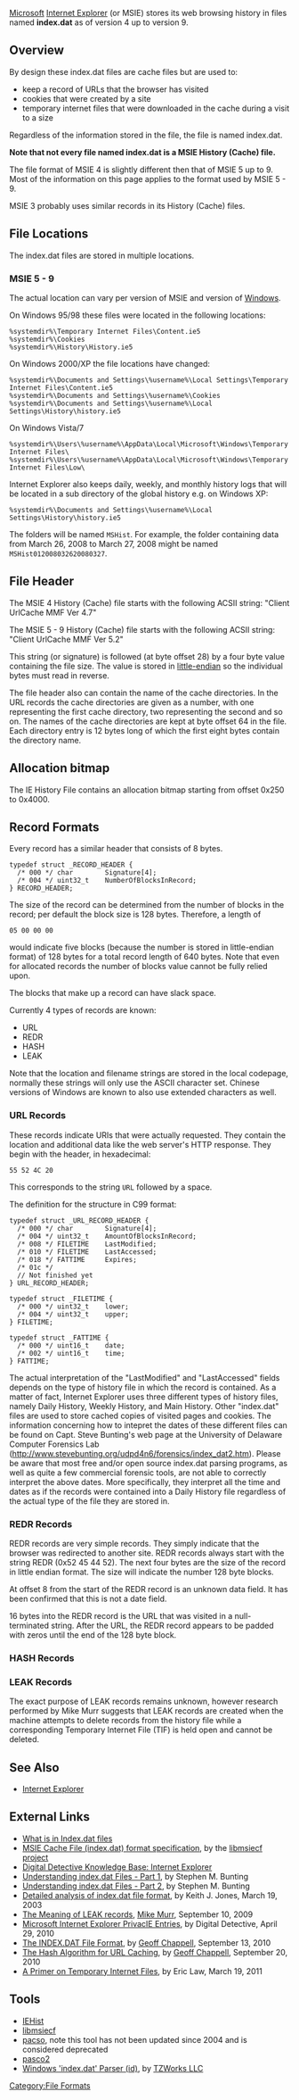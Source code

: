 [Microsoft](Microsoft "wikilink") [Internet
Explorer](Internet_Explorer "wikilink") (or MSIE) stores its web
browsing history in files named <b>index.dat</b> as of version 4 up to
version 9.

## Overview

By design these index.dat files are cache files but are used to:

- keep a record of URLs that the browser has visited
- cookies that were created by a site
- temporary internet files that were downloaded in the cache during a
  visit to a size

Regardless of the information stored in the file, the file is named
index.dat.

<b>Note that not every file named index.dat is a MSIE History (Cache)
file.</b>

The file format of MSIE 4 is slightly different then that of MSIE 5 up
to 9. Most of the information on this page applies to the format used by
MSIE 5 - 9.

MSIE 3 probably uses similar records in its History (Cache) files.

## File Locations

The index.dat files are stored in multiple locations.

### MSIE 5 - 9

The actual location can vary per version of MSIE and version of
[Windows](Windows "wikilink").

On Windows 95/98 these files were located in the following locations:

    %systemdir%\Temporary Internet Files\Content.ie5
    %systemdir%\Cookies
    %systemdir%\History\History.ie5

On Windows 2000/XP the file locations have changed:

    %systemdir%\Documents and Settings\%username%\Local Settings\Temporary Internet Files\Content.ie5
    %systemdir%\Documents and Settings\%username%\Cookies
    %systemdir%\Documents and Settings\%username%\Local Settings\History\history.ie5

On Windows Vista/7

    %systemdir%\Users\%username%\AppData\Local\Microsoft\Windows\Temporary Internet Files\
    %systemdir%\Users\%username%\AppData\Local\Microsoft\Windows\Temporary Internet Files\Low\

Internet Explorer also keeps daily, weekly, and monthly history logs
that will be located in a sub directory of the global history e.g. on
Windows XP:

    %systemdir%\Documents and Settings\%username%\Local Settings\History\history.ie5

The folders will be named
`MSHist`<two-digit number><starting four-digit year><starting two-digit month><starting two-digit day><ending four-digit year><ending two-digit month><ending two-digit day>.
For example, the folder containing data from March 26, 2008 to March 27,
2008 might be named `MSHist012008032620080327`.

## File Header

The MSIE 4 History (Cache) file starts with the following ACSII string:
"Client UrlCache MMF Ver 4.7"

The MSIE 5 - 9 History (Cache) file starts with the following ACSII
string: "Client UrlCache MMF Ver 5.2"

This string (or signature) is followed (at byte offset 28) by a four
byte value containing the file size. The value is stored in
[little-endian](endianness "wikilink") so the individual bytes must read
in reverse.

The file header also can contain the name of the cache directories. In
the URL records the cache directories are given as a number, with one
representing the first cache directory, two representing the second and
so on. The names of the cache directories are kept at byte offset 64 in
the file. Each directory entry is 12 bytes long of which the first eight
bytes contain the directory name.

## Allocation bitmap

The IE History File contains an allocation bitmap starting from offset
0x250 to 0x4000.

## Record Formats

Every record has a similar header that consists of 8 bytes.

    typedef struct _RECORD_HEADER {
      /* 000 */ char        Signature[4];
      /* 004 */ uint32_t    NumberOfBlocksInRecord;
    } RECORD_HEADER;

The size of the record can be determined from the number of blocks in
the record; per default the block size is 128 bytes. Therefore, a length
of

    05 00 00 00

would indicate five blocks (because the number is stored in
little-endian format) of 128 bytes for a total record length of 640
bytes. Note that even for allocated records the number of blocks value
cannot be fully relied upon.

The blocks that make up a record can have slack space.

Currently 4 types of records are known:

- URL
- REDR
- HASH
- LEAK

Note that the location and filename strings are stored in the local
codepage, normally these strings will only use the ASCII character set.
Chinese versions of Windows are known to also use extended characters as
well.

### URL Records

These records indicate URIs that were actually requested. They contain
the location and additional data like the web server's HTTP response.
They begin with the header, in hexadecimal:

    55 52 4C 20

This corresponds to the string `URL` followed by a space.

The definition for the structure in C99 format:

    typedef struct _URL_RECORD_HEADER {
      /* 000 */ char        Signature[4];
      /* 004 */ uint32_t    AmountOfBlocksInRecord;
      /* 008 */ FILETIME    LastModified;
      /* 010 */ FILETIME    LastAccessed;
      /* 018 */ FATTIME     Expires;
      /* 01c */
      // Not finished yet
    } URL_RECORD_HEADER;

    typedef struct _FILETIME {
      /* 000 */ uint32_t    lower;
      /* 004 */ uint32_t    upper;
    } FILETIME;

    typedef struct _FATTIME {
      /* 000 */ uint16_t    date;
      /* 002 */ uint16_t    time;
    } FATTIME;

The actual interpretation of the "LastModified" and "LastAccessed"
fields depends on the type of history file in which the record is
contained. As a matter of fact, Internet Explorer uses three different
types of history files, namely Daily History, Weekly History, and Main
History. Other "index.dat" files are used to store cached copies of
visited pages and cookies. The information concerning how to intepret
the dates of these different files can be found on Capt. Steve Bunting's
web page at the University of Delaware Computer Forensics Lab
(http://www.stevebunting.org/udpd4n6/forensics/index_dat2.htm). Please
be aware that most free and/or open source index.dat parsing programs,
as well as quite a few commercial forensic tools, are not able to
correctly interpret the above dates. More specifically, they interpret
all the time and dates as if the records were contained into a Daily
History file regardless of the actual type of the file they are stored
in.

### REDR Records

REDR records are very simple records. They simply indicate that the
browser was redirected to another site. REDR records always start with
the string REDR (0x52 45 44 52). The next four bytes are the size of the
record in little endian format. The size will indicate the number 128
byte blocks.

At offset 8 from the start of the REDR record is an unknown data field.
It has been confirmed that this is not a date field.

16 bytes into the REDR record is the URL that was visited in a
null-terminated string. After the URL, the REDR record appears to be
padded with zeros until the end of the 128 byte block.

### HASH Records

### LEAK Records

The exact purpose of LEAK records remains unknown, however research
performed by Mike Murr suggests that LEAK records are created when the
machine attempts to delete records from the history file while a
corresponding Temporary Internet File (TIF) is held open and cannot be
deleted.

## See Also

- [Internet Explorer](Internet_Explorer "wikilink")

## External Links

- [What is in Index.dat
  files](http://www.milincorporated.com/a3_index.dat.html)
- [MSIE Cache File (index.dat) format
  specification](http://code.google.com/p/libmsiecf/downloads/detail?name=MSIE%20Cache%20File%20%28index.dat%29%20format.pdf),
  by the [libmsiecf project](libmsiecf "wikilink")
- [Digital Detective Knowledge Base: Internet
  Explorer](http://kb.digital-detective.co.uk/display/NetAnalysis1/Internet+Explorer)
- [Understanding index.dat Files - Part
  1](http://web.archive.org/web/20090605202325/http://128.175.24.251/forensics/index_dat1.htm),
  by Stephen M. Bunting
- [Understanding index.dat Files - Part
  2](http://web.archive.org/web/20090605200839/http://128.175.24.251/forensics/index_dat2.htm),
  by Stephen M. Bunting
- [Detailed analysis of index.dat file
  format](http://web.archive.org/web/20090824054415/http://www.foundstone.com/us/pdf/wp_index_dat.pdf),
  by Keith J. Jones, March 19, 2003
- [The Meaning of LEAK
  records](http://www.forensicblog.org/2009/09/10/the-meaning-of-leak-records/),
  [Mike Murr](Mike_Murr "wikilink"), September 10, 2009
- [Microsoft Internet Explorer PrivacIE
  Entries](http://blog.digital-detective.co.uk/2010/04/microsoft-internet-explorer-privacie.html),
  by Digital Detective, April 29, 2010
- [The INDEX.DAT File
  Format](http://www.geoffchappell.com/studies/windows/ie/wininet/api/urlcache/indexdat.htm?tx=20,78,83,84,88,89),
  by [Geoff Chappell](Geoff_Chappell "wikilink"), September 13, 2010
- [The Hash Algorithm for URL
  Caching](http://www.geoffchappell.com/studies/windows/ie/wininet/api/urlcache/hashkey.htm?tx=20,78,83,84,88),
  by [Geoff Chappell](Geoff_Chappell "wikilink"), September 20, 2010
- [A Primer on Temporary Internet
  Files](http://blogs.msdn.com/b/ieinternals/archive/2011/03/19/wininet-temporary-internet-files-cache-and-explorer-folder-view.aspx),
  by Eric Law, March 19, 2011

## Tools

- [IEHist](http://www.cqure.net/wp/iehist/)
- [libmsiecf](libmsiecf "wikilink")
- [pacso](https://sourceforge.net/projects/odessa/), note this tool has
  not been updated since 2004 and is considered deprecated
- [pasco2](https://sourceforge.net/projects/pasco2/)
- [Windows 'index.dat' Parser
  (id)](http://www.tzworks.net/prototype_page.php?proto_id=6), by
  [TZWorks LLC](TZWorks_LLC "wikilink")

[Category:File Formats](Category:File_Formats "wikilink")
